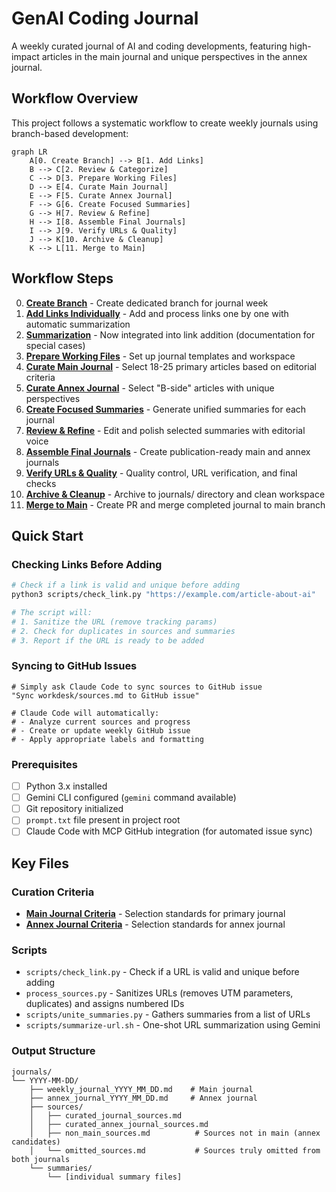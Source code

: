 # GenAI Coding Journal

A weekly curated journal of AI and coding developments, featuring high-impact articles in the main journal and unique perspectives in the annex journal.

## Workflow Overview

This project follows a systematic workflow to create weekly journals using branch-based development:

```mermaid
graph LR
    A[0. Create Branch] --> B[1. Add Links]
    B --> C[2. Review & Categorize]
    C --> D[3. Prepare Working Files]
    D --> E[4. Curate Main Journal]
    E --> F[5. Curate Annex Journal]
    F --> G[6. Create Focused Summaries]
    G --> H[7. Review & Refine]
    H --> I[8. Assemble Final Journals]
    I --> J[9. Verify URLs & Quality]
    J --> K[10. Archive & Cleanup]
    K --> L[11. Merge to Main]
```

## Workflow Steps

0. **[Create Branch](STEP_00_CREATE_BRANCH.md)** - Create dedicated branch for journal week
1. **[Add Links Individually](STEP_01_GATHER_SOURCES.md)** - Add and process links one by one with automatic summarization
2. **[Summarization](STEP_02_SUMMARIZE.md)** - Now integrated into link addition (documentation for special cases)
3. **[Prepare Working Files](STEP_03_PREPARE_JOURNAL.md)** - Set up journal templates and workspace
4. **[Curate Main Journal](STEP_04_CURATE_MAIN.md)** - Select 18-25 primary articles based on editorial criteria
5. **[Curate Annex Journal](STEP_05_CURATE_ANNEX.md)** - Select "B-side" articles with unique perspectives
6. **[Create Focused Summaries](STEP_06_CREATE_FOCUSED_SUMMARIES.md)** - Generate unified summaries for each journal
7. **[Review & Refine](STEP_07_REVIEW.md)** - Edit and polish selected summaries with editorial voice
8. **[Assemble Final Journals](STEP_08_ASSEMBLE.md)** - Create publication-ready main and annex journals
9. **[Verify URLs & Quality](STEP_09_VERIFY.md)** - Quality control, URL verification, and final checks
10. **[Archive & Cleanup](STEP_10_CLEANUP.md)** - Archive to journals/ directory and clean workspace
11. **[Merge to Main](STEP_11_MERGE.md)** - Create PR and merge completed journal to main branch

## Quick Start

### Checking Links Before Adding
```bash
# Check if a link is valid and unique before adding
python3 scripts/check_link.py "https://example.com/article-about-ai"

# The script will:
# 1. Sanitize the URL (remove tracking params)
# 2. Check for duplicates in sources and summaries
# 3. Report if the URL is ready to be added
```

### Syncing to GitHub Issues
```
# Simply ask Claude Code to sync sources to GitHub issue
"Sync workdesk/sources.md to GitHub issue"

# Claude Code will automatically:
# - Analyze current sources and progress
# - Create or update weekly GitHub issue
# - Apply appropriate labels and formatting
```

### Prerequisites
- [ ] Python 3.x installed
- [ ] Gemini CLI configured (`gemini` command available)
- [ ] Git repository initialized
- [ ] `prompt.txt` file present in project root
- [ ] Claude Code with MCP GitHub integration (for automated issue sync)

## Key Files

### Curation Criteria
- **[Main Journal Criteria](criteria/curation_criteria.md)** - Selection standards for primary journal
- **[Annex Journal Criteria](criteria/annex_curation_criteria.md)** - Selection standards for annex journal

### Scripts
- `scripts/check_link.py` - Check if a URL is valid and unique before adding
- `process_sources.py` - Sanitizes URLs (removes UTM parameters, duplicates) and assigns numbered IDs
- `scripts/unite_summaries.py` - Gathers summaries from a list of URLs
- `scripts/summarize-url.sh` - One-shot URL summarization using Gemini

### Output Structure
```
journals/
└── YYYY-MM-DD/
    ├── weekly_journal_YYYY_MM_DD.md    # Main journal
    ├── annex_journal_YYYY_MM_DD.md     # Annex journal
    ├── sources/
    │   ├── curated_journal_sources.md
    │   ├── curated_annex_journal_sources.md
    │   ├── non_main_sources.md          # Sources not in main (annex candidates)
    │   └── omitted_sources.md           # Sources truly omitted from both journals
    └── summaries/
        └── [individual summary files]
```

